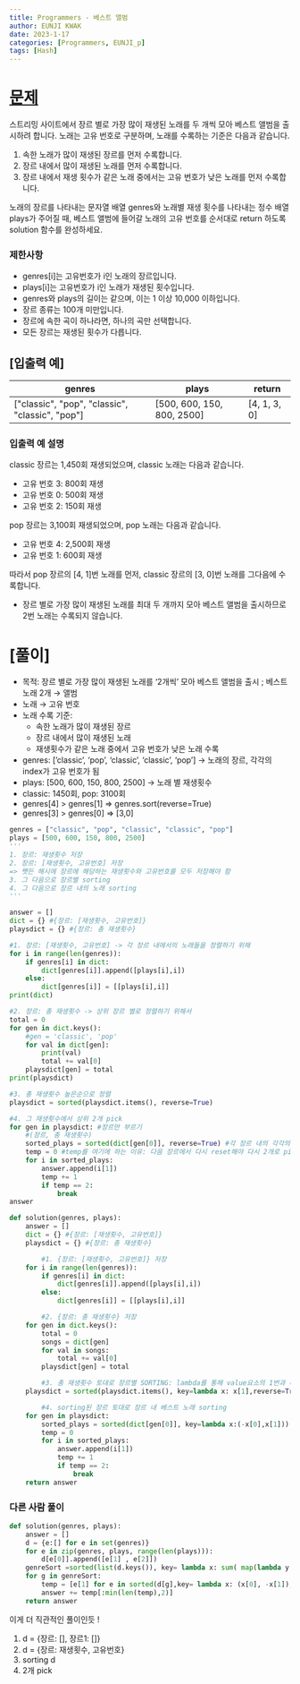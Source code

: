 ```yaml
---
title: Programmers - 베스트 앨범
author: EUNJI KWAK
date: 2023-1-17
categories: [Programmers, EUNJI_p]
tags: [Hash]
---
```


# [문제](https://school.programmers.co.kr/learn/courses/30/lessons/42579)

스트리밍 사이트에서 장르 별로 가장 많이 재생된 노래를 두 개씩 모아 베스트 앨범을 출시하려 합니다. 노래는 고유 번호로 구분하며, 노래를 수록하는 기준은 다음과 같습니다.

1. 속한 노래가 많이 재생된 장르를 먼저 수록합니다.
2. 장르 내에서 많이 재생된 노래를 먼저 수록합니다.
3. 장르 내에서 재생 횟수가 같은 노래 중에서는 고유 번호가 낮은 노래를 먼저 수록합니다.

노래의 장르를 나타내는 문자열 배열 genres와 노래별 재생 횟수를 나타내는 정수 배열 plays가 주어질 때, 베스트 앨범에 들어갈 노래의 고유 번호를 순서대로 return 하도록 solution 함수를 완성하세요.

### 제한사항

- genres[i]는 고유번호가 i인 노래의 장르입니다.
- plays[i]는 고유번호가 i인 노래가 재생된 횟수입니다.
- genres와 plays의 길이는 같으며, 이는 1 이상 10,000 이하입니다.
- 장르 종류는 100개 미만입니다.
- 장르에 속한 곡이 하나라면, 하나의 곡만 선택합니다.
- 모든 장르는 재생된 횟수가 다릅니다.

## [입출력 예]

| genres | plays | return |
| --- | --- | --- |
| ["classic", "pop", "classic", "classic", "pop"] | [500, 600, 150, 800, 2500] | [4, 1, 3, 0] |

### 입출력 예 설명

classic 장르는 1,450회 재생되었으며, classic 노래는 다음과 같습니다.

- 고유 번호 3: 800회 재생
- 고유 번호 0: 500회 재생
- 고유 번호 2: 150회 재생

pop 장르는 3,100회 재생되었으며, pop 노래는 다음과 같습니다.

- 고유 번호 4: 2,500회 재생
- 고유 번호 1: 600회 재생

따라서 pop 장르의 [4, 1]번 노래를 먼저, classic 장르의 [3, 0]번 노래를 그다음에 수록합니다.

- 장르 별로 가장 많이 재생된 노래를 최대 두 개까지 모아 베스트 앨범을 출시하므로 2번 노래는 수록되지 않습니다.

# [풀이]

- 목적: 장르 별로 가장 많이 재생된 노래를 ‘2개씩’ 모아 베스트 앨범을 출시 ; 베스트 노래 2개 → 앨범
- 노래 → 고유 번호
- 노래 수록 기준:
    - 속한 노래가 많이 재생된 장르
    - 장르 내에서 많이 재생된 노래
    - 재생횟수가 같은 노래 중에서 고유 번호가 낮은 노래 수록
- genres: [’classic’, ‘pop’, ‘classic’, ‘classic’, ‘pop’] → 노래의 장르, 각각의 index가 고유 번호가 됨
- plays: [500, 600, 150, 800, 2500] → 노래 별 재생횟수
- classic: 1450회, pop: 3100회
- genres[4] > genres[1] ⇒ genres.sort(reverse=True)
- genres[3] > genres[0] ⇒ [3,0]

```python
genres = ["classic", "pop", "classic", "classic", "pop"]
plays = [500, 600, 150, 800, 2500]
'''
1. 장르: 재생횟수 저장
2. 장르: [재생횟수, 고유번호] 저장 
=> 쨋든 해시에 장르에 해당하는 재생횟수와 고유번호를 모두 저장해야 함
3. 그 다음으로 장르별 sorting
4. 그 다음으로 장르 내의 노래 sorting
'''

answer = []
dict = {} #{장르: [재생횟수, 고유번호]}
playsdict = {} #{장르: 총 재생횟수}

#1. 장르: [재생횟수, 고유번호] -> 각 장르 내에서의 노래들을 정렬하기 위해
for i in range(len(genres)):
    if genres[i] in dict:
        dict[genres[i]].append([plays[i],i])
    else: 
        dict[genres[i]] = [[plays[i],i]]
print(dict)

#2. 장르: 총 재생횟수 -> 상위 장르 별로 정렬하기 위해서 
total = 0
for gen in dict.keys():
    #gen = 'classic', 'pop'
    for val in dict[gen]:
        print(val)
        total += val[0]
    playsdict[gen] = total
print(playsdict)

#3. 총 재생횟수 높은순으로 정렬 
playsdict = sorted(playsdict.items(), reverse=True)

#4. 그 재생횟수에서 상위 2개 pick
for gen in playsdict: #장르만 부르기
    #(장르, 총 재생횟수)
    sorted_plays = sorted(dict[gen[0]], reverse=True) #각 장르 내의 각각의 노래의 재생횟수를 오름차순으로 정리 
    temp = 0 #temp를 여기에 하는 이유: 다음 장르에서 다시 reset해야 다시 2개로 pick!
    for i in sorted_plays:
        answer.append(i[1])
        temp += 1
        if temp == 2:
            break
answer
```

```python
def solution(genres, plays):
    answer = []
    dict = {} #{장르: [재생횟수, 고유번호]}
    playsdict = {} #{장르: 총 재생횟수}

		#1. {장르: [재생횟수, 고유번호]} 저장
    for i in range(len(genres)):
        if genres[i] in dict:
            dict[genres[i]].append([plays[i],i])
        else: 
            dict[genres[i]] = [[plays[i],i]]

		#2. {장르: 총 재생횟수} 저장
    for gen in dict.keys():
        total = 0
        songs = dict[gen]
        for val in songs:
            total += val[0]
        playsdict[gen] = total

		#3. 총 재생횟수 토대로 장르별 SORTING: lambda를 통해 value요소의 1번과 비교 삽입
    playsdict = sorted(playsdict.items(), key=lambda x: x[1],reverse=True)

		#4. sorting된 장르 토대로 장르 내 베스트 노래 sorting
    for gen in playsdict: 
        sorted_plays = sorted(dict[gen[0]], key=lambda x:(-x[0],x[1])) 
        temp = 0 
        for i in sorted_plays:
            answer.append(i[1])
            temp += 1
            if temp == 2:
                break    
    return answer
```

### 다른 사람 풀이

```python
def solution(genres, plays):
    answer = []
    d = {e:[] for e in set(genres)}
    for e in zip(genres, plays, range(len(plays))):
        d[e[0]].append([e[1] , e[2]])
    genreSort =sorted(list(d.keys()), key= lambda x: sum( map(lambda y: y[0],d[x])), reverse = True)
    for g in genreSort:
        temp = [e[1] for e in sorted(d[g],key= lambda x: (x[0], -x[1]), reverse = True)]
        answer += temp[:min(len(temp),2)]
    return answer
```

이게 더 직관적인 풀이인듯 !

1. d = {장르: [], 장르1: []}
2. d = {장르: 재생횟수, 고유번호}
3. sorting d
4. 2개 pick
